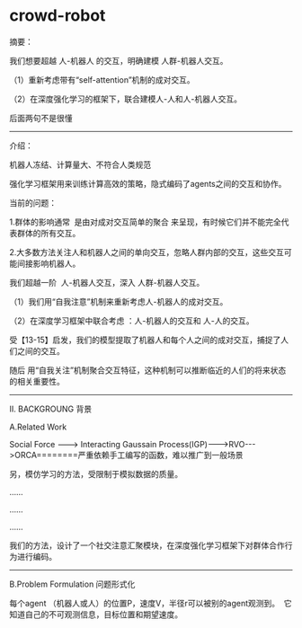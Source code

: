 # crowd-robot

摘要：

我们想要超越 人-机器人 的交互，明确建模 人群-机器人交互。

（1）重新考虑带有“self-attention”机制的成对交互。

（2）在深度强化学习的框架下，联合建模人-人和人-机器人交互。

后面两句不是很懂

---

介绍：

机器人冻结、计算量大、不符合人类规范

强化学习框架用来训练计算高效的策略，隐式编码了agents之间的交互和协作。

当前的问题：

1.群体的影响通常  是由对成对交互简单的聚合 来呈现，有时候它们并不能完全代表群体的所有交互。

2.大多数方法关注人和机器人之间的单向交互，忽略人群内部的交互，这些交互可能间接影响机器人。

我们超越一阶  人-机器人交互，深入 人群-机器人交互。

（1）我们用“自我注意”机制来重新考虑人-机器人的成对交互。

（2）在深度学习框架中联合考虑 ：人-机器人的交互和 人-人的交互。

受【13-15】启发，我们的模型提取了机器人和每个人之间的成对交互，捕捉了人们之间的交互。

随后 用“自我关注”机制聚合交互特征，这种机制可以推断临近的人们的将来状态的相关重要性。

---

II. BACKGROUNG 背景

A.Related Work

Social Force ---> Interacting Gaussain Process(IGP)--->RVO--->ORCA========严重依赖手工编写的函数，难以推广到一般场景

另，模仿学习的方法，受限制于模拟数据的质量。

……

……

……

我们的方法，设计了一个社交注意汇聚模块，在深度强化学习框架下对群体合作行为进行编码。

---

B.Problem Formulation 问题形式化

每个agent （机器人或人）的位置P，速度V，半径r可以被别的agent观测到。  它知道自己的不可观测信息，目标位置和期望速度。
